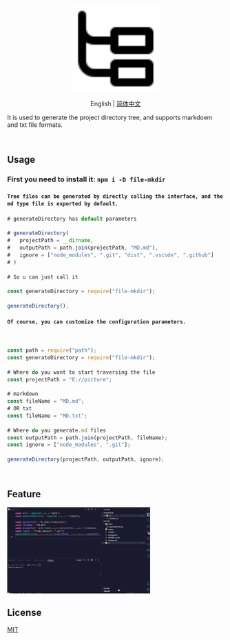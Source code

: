 <p align="center">
<img height="200" src="./assets/PajamasFileTree.svg" alt="Dir-Tree">
</p>
<p align="center"> English | <a href="./README_zh.md">简体中文</a></p>

It is used to generate the project directory tree, and supports markdown and txt file formats.

<br>

## Usage

### First you need to install it: `npm i -D file-mkdir`

#### `Tree files can be generated by directly calling the interface, and the md type file is exported by default.`

```js
# generateDirectory has default parameters

# generateDirectory(
#   projectPath = __dirname,
#   outputPath = path.join(projectPath, "MD.md"),
#   ignore = ["node_modules", ".git", "dist", ".vscode", ".github"]
# )

# So u can just call it

const generateDirectory = require("file-mkdir");

generateDirectory();

```

#### `Of course, you can customize the configuration parameters.`

<br>

```js
const path = require("path");
const generateDirectory = require("file-mkdir");

# Where do you want to start traversing the file
const projectPath = "E://picture";

# markdown
const fileName = "MD.md";
# OR txt
const fileName = "MD.txt";

# Where do you generate.md files
const outputPath = path.join(projectPath, fileName);
const ignore = ["node_modules", ".git"];

generateDirectory(projectPath, outputPath, ignore);

```

<br>

## Feature

<img height="200" src="./assets/d1.gif" alt="Dir-Tree">

## License

[MIT](./license)
